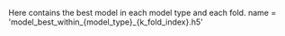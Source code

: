 Here contains the best model in each model type and each fold.
name = 'model_best_within_{model_type}_{k_fold_index}.h5'